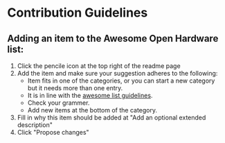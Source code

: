 # Contribution Guidelines

## Adding an item to the Awesome Open Hardware list:
1. Click the pencile icon at the top right of the readme page
2. Add the item and
    make sure your suggestion adheres to the following:
    - Item fits in one of the categories, or you can start a new category but it needs more than one entry.
    - It is in line with the [awesome list guidelines](https://github.com/sindresorhus/awesome/blob/main/pull_request_template.md).
    - Check your grammer.
    - Add new items at the bottom of the category.
3. Fill in why this item should be added at "Add an optional extended description"
4. Click "Propose changes"

